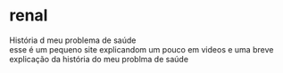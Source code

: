 # renal<br>
História d meu problema de saúde<br>
esse é um  pequeno site explicandom um pouco em videos e uma breve explicação da história do meu problma de saúde
